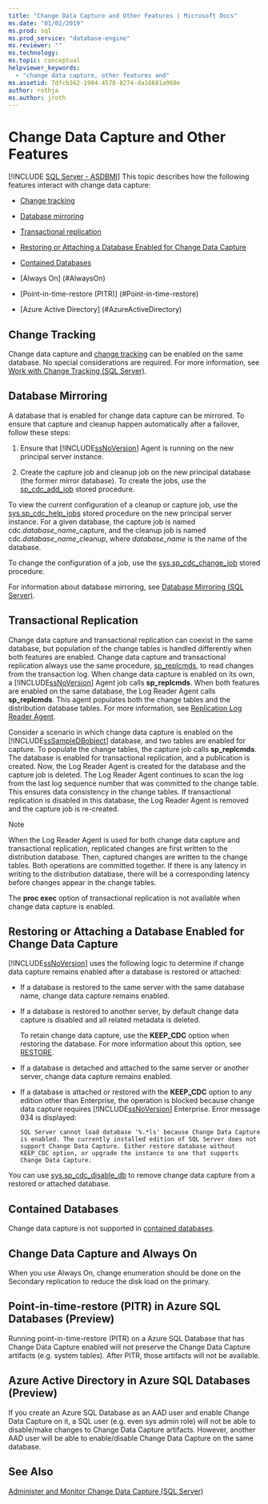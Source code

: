 ```yaml
---
title: "Change Data Capture and Other Features | Microsoft Docs"
ms.date: "01/02/2019"
ms.prod: sql
ms.prod_service: "database-engine"
ms.reviewer: ""
ms.technology: 
ms.topic: conceptual
helpviewer_keywords: 
  - "change data capture, other features and"
ms.assetid: 7dfcb362-1904-4578-8274-da16681a960e
author: rothja
ms.author: jroth
---
```

# Change Data Capture and Other Features
[!INCLUDE [SQL Server - ASDBMI](../../includes/applies-to-version/sql-asdb-asdbmi.md)]
  This topic describes how the following features interact with change data capture:  
  
-   [Change tracking](#ChangeTracking)  
  
-   [Database mirroring](#DatabaseMirroring)  
  
-   [Transactional replication](#TransReplication)  
  
-   [Restoring or Attaching a Database Enabled for Change Data Capture](#RestoreOrAttach)

-   [Contained Databases](#Contained)

-   [Always On] (#AlwaysOn)

-   [Point-in-time-restore (PITR)] (#Point-in-time-restore)

-   [Azure Active Directory] (#AzureActiveDirectory)
  
##  <a name="ChangeTracking"></a> Change Tracking  
 Change data capture and [change tracking](../../relational-databases/track-changes/about-change-tracking-sql-server.md) can be enabled on the same database. No special considerations are required. For more information, see [Work with Change Tracking &#40;SQL Server&#41;](../../relational-databases/track-changes/work-with-change-tracking-sql-server.md).  
  
##  <a name="DatabaseMirroring"></a> Database Mirroring  
 A database that is enabled for change data capture can be mirrored. To ensure that capture and cleanup happen automatically after a failover, follow these steps:  
  
1.  Ensure that [!INCLUDE[ssNoVersion](../../includes/ssnoversion-md.md)] Agent is running on the new principal server instance.  
  
2.  Create the capture job and cleanup job on the new principal database (the former mirror database). To create the jobs, use the [sp_cdc_add_job](../../relational-databases/system-stored-procedures/sys-sp-cdc-add-job-transact-sql.md) stored procedure.  
  
 To view the current configuration of a cleanup or capture job, use the [sys.sp_cdc_help_jobs](../../relational-databases/system-stored-procedures/sys-sp-cdc-help-jobs-transact-sql.md) stored procedure on the new principal server instance. For a given database, the capture job is named cdc.*database\_name*\_capture, and the cleanup job is named cdc.*database\_name*\_cleanup, where *database_name* is the name of the database.  
  
 To change the configuration of a job, use the [sys.sp_cdc_change_job](../../relational-databases/system-stored-procedures/sys-sp-cdc-change-job-transact-sql.md) stored procedure.  
  
 For information about database mirroring, see [Database Mirroring &#40;SQL Server&#41;](../../database-engine/database-mirroring/database-mirroring-sql-server.md).  
  
##  <a name="TransReplication"></a> Transactional Replication  
 Change data capture and transactional replication can coexist in the same database, but population of the change tables is handled differently when both features are enabled. Change data capture and transactional replication always use the same procedure, [sp_replcmds](../../relational-databases/system-stored-procedures/sp-replcmds-transact-sql.md), to read changes from the transaction log. When change data capture is enabled on its own, a [!INCLUDE[ssNoVersion](../../includes/ssnoversion-md.md)] Agent job calls **sp_replcmds**. When both features are enabled on the same database, the Log Reader Agent calls **sp_replcmds**. This agent populates both the change tables and the distribution database tables. For more information, see [Replication Log Reader Agent](../../relational-databases/replication/agents/replication-log-reader-agent.md).  
  
 Consider a scenario in which change data capture is enabled on the [!INCLUDE[ssSampleDBobject](../../includes/sssampledbobject-md.md)] database, and two tables are enabled for capture. To populate the change tables, the capture job calls **sp_replcmds**. The database is enabled for transactional replication, and a publication is created. Now, the Log Reader Agent is created for the database and the capture job is deleted. The Log Reader Agent continues to scan the log from the last log sequence number that was committed to the change table. This ensures data consistency in the change tables. If transactional replication is disabled in this database, the Log Reader Agent is removed and the capture job is re-created.  
  
> [!NOTE]  
>  When the Log Reader Agent is used for both change data capture and transactional replication, replicated changes are first written to the distribution database. Then, captured changes are written to the change tables. Both operations are committed together. If there is any latency in writing to the distribution database, there will be a corresponding latency before changes appear in the change tables.  
  
 The **proc exec** option of transactional replication is not available when change data capture is enabled.  
  
##  <a name="RestoreOrAttach"></a> Restoring or Attaching a Database Enabled for Change Data Capture  
 [!INCLUDE[ssNoVersion](../../includes/ssnoversion-md.md)] uses the following logic to determine if change data capture remains enabled after a database is restored or attached:  
  
-   If a database is restored to the same server with the same database name, change data capture remains enabled.  
  
-   If a database is restored to another server, by default change data capture is disabled and all related metadata is deleted.  
  
     To retain change data capture, use the **KEEP_CDC** option when restoring the database. For more information about this option, see [RESTORE](../../t-sql/statements/restore-statements-transact-sql.md).  
  
-   If a database is detached and attached to the same server or another server, change data capture remains enabled.  
  
-   If a database is attached or restored with the **KEEP_CDC** option to any edition other than Enterprise, the operation is blocked because change data capture requires [!INCLUDE[ssNoVersion](../../includes/ssnoversion-md.md)] Enterprise. Error message 934 is displayed:  
  
     `SQL Server cannot load database '%.*ls' because Change Data Capture is enabled. The currently installed edition of SQL Server does not support Change Data Capture. Either restore database without KEEP_CDC option, or upgrade the instance to one that supports Change Data Capture.`  
  
 You can use [sys.sp_cdc_disable_db](../../relational-databases/system-stored-procedures/sys-sp-cdc-disable-db-transact-sql.md) to remove change data capture from a restored or attached database.  
  
##  <a name="Contained"></a> Contained Databases  
 Change data capture is not supported in [contained databases](../../relational-databases/databases/contained-databases.md).
  
## <a name="AlwaysOn"></a> Change Data Capture and Always On  
 When you use Always On, change enumeration should be done on the Secondary replication to reduce the disk load on the primary.  
 
##  <a name="Point-in-time-restore"></a> Point-in-time-restore (PITR) in Azure SQL Databases (Preview)
Running point-in-time-restore (PITR) on a Azure SQL Database that has Change Data Capture enabled will not preserve the Change Data Capture artifacts (e.g. system tables). After PITR, those artifacts will not be available.

##  <a name="AzureActiveDirectory"></a> Azure Active Directory in Azure SQL Databases (Preview)
If you create an Azure SQL Database as an AAD user and enable Change Data Capture on it, a SQL user (e.g. even sys admin role) will not be able to disable/make changes to Change Data Capture artifacts. However, another AAD user will be able to enable/disable Change Data Capture on the same database. 
  
## See Also  
 [Administer and Monitor Change Data Capture &#40;SQL Server&#41;](../../relational-databases/track-changes/administer-and-monitor-change-data-capture-sql-server.md)  
  
  
